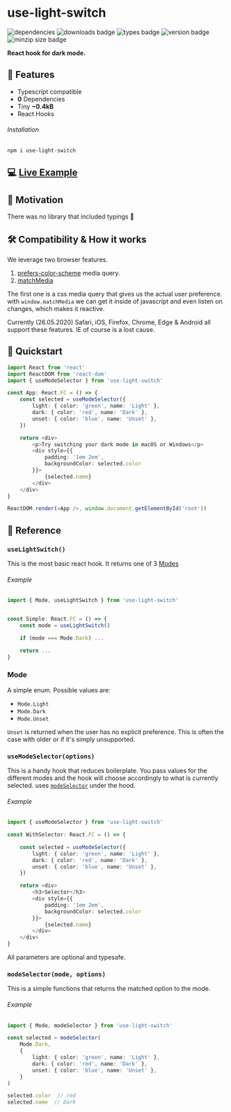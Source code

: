 # use-light-switch

![dependencies](https://badgen.net/david/dep/cupcakearmy/use-light-switch)
![downloads badge](https://badgen.net/npm/dt/use-light-switch)
![types badge](https://badgen.net/npm/types/use-light-switch)
![version badge](https://badgen.net/npm/v/use-light-switch)
![minzip size badge](https://badgen.net/bundlephobia/minzip/use-light-switch)

**React hook for dark mode.**

## 🌈 Features

- Typescript compatible
- **0** Dependencies
- Tiny **~0.4kB**
- React Hooks

###### Installation

```
npm i use-light-switch
```

## 💻 [Live Example](https://codesandbox.io/s/simple-wbpgp)

## 🤔 Motivation

There was no library that included typings 🤕

## 🛠 Compatibility & How it works

We leverage two browser features.

1. [prefers-color-scheme](https://caniuse.com/#feat=prefers-color-scheme) media query.
2. [matchMedia](https://caniuse.com/#feat=matchmedia)

The first one is a css media query that gives us the actual user preference. with `window.matchMedia` we can get it inside of javascript and even listen on changes, which makes it reactive.

Currently (26.05.2020) Safari, iOS, Firefox, Chrome, Edge & Android all support these features. IE of course is a lost cause.

## 🚀 Quickstart

```typescript
import React from 'react'
import ReactDOM from 'react-dom'
import { useModeSelector } from 'use-light-switch'

const App: React.FC = () => {
    const selected = useModeSelector({
        light: { color: 'green', name: 'Light' },
        dark: { color: 'red', name: 'Dark' },
        unset: { color: 'blue', name: 'Unset' },
    })

    return <div>
        <p>Try switching your dark mode in macOS or Windows</p>
        <div style={{
            padding: '1em 2em',
            backgroundColor: selected.color
        }}>
            {selected.name}
        </div>
    </div>
}

ReactDOM.render(<App />, window.document.getElementById('root'))
```

## 📒 Reference

### `useLightSwitch()`

This is the most basic react hook. It returns one of 3 [Modes](#mode)

###### Example

```typescript
import { Mode, useLightSwitch } from 'use-light-switch'


const Simple: React.FC = () => {
    const mode = useLightSwitch()

    if (mode === Mode.Dark) ...

    return ...
}
```


### Mode

A simple enum. Possible values are:

- `Mode.Light`
- `Mode.Dark`
- `Mode.Unset`

`Unset` is returned when the user has no explicit preference. This is often the case with older or if it's simply unsupported.

### `useModeSelector(options)`

This is a handy hook that reduces boilerplate. You pass values for the different modes and the hook will choose accordingly to what is currently selected. uses [`modeSelector`](#modeselectormode-options) under the hood.

###### Example

```typescript
import { useModeSelector } from 'use-light-switch'

const WithSelector: React.FC = () => {

    const selected = useModeSelector({
        light: { color: 'green', name: 'Light' },
        dark: { color: 'red', name: 'Dark' },
        unset: { color: 'blue', name: 'Unset' },
    })

    return <div>
        <h3>Selector</h3>
        <div style={{
            padding: '1em 2em',
            backgroundColor: selected.color
        }}>
            {selected.name}
        </div>
    </div>
}
```

All parameters are optional and typesafe.

### `modeSelector(mode, options)`

This is a simple functions that returns the matched option to the mode.

###### Example

```typescript
import { Mode, modeSelector } from 'use-light-switch'

const selected = modeSelector(
    Mode.Dark,
    {
        light: { color: 'green', name: 'Light' },
        dark: { color: 'red', name: 'Dark' },
        unset: { color: 'blue', name: 'Unset' },
    }
)

selected.color  // red
selected.name  // Dark
```

